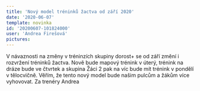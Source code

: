 ```yaml
---
title: 'Nový model tréninků žactva od září 2020'
date: '2020-06-07'
template: novinka
id: '20200607-101824000'
user: 'Andrea Firešová'
pictures:
---
```


V návaznosti na změny v tréninzích skupiny dorost+ se od září změní i rozvržení tréninků žactva. 
Nově bude mapový trénink v úterý, trénink na dráze bude ve čtvrtek a skupina Žáci 2 pak na víc bude mít trénink v pondělí v tělocvičně.
Věřím, že tento nový model bude našim pulcům a žákům více vyhovovat.
Za trenéry Andrea



